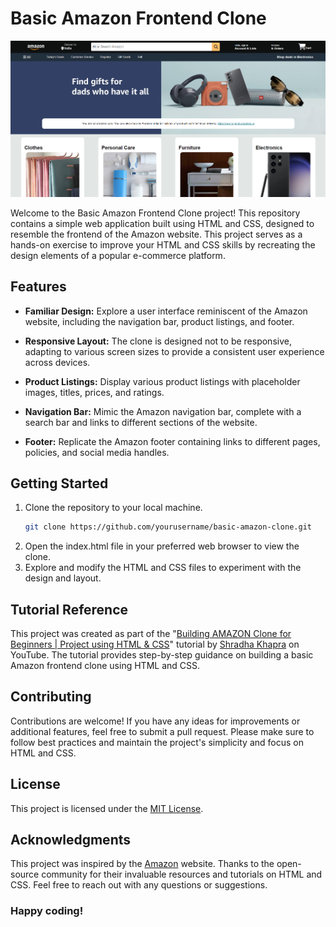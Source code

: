 # Basic Amazon Frontend Clone

![Project Preview](preview.png)

Welcome to the Basic Amazon Frontend Clone project! This repository contains a simple web application built using HTML and CSS, designed to resemble the frontend of the Amazon website. This project serves as a hands-on exercise to improve your HTML and CSS skills by recreating the design elements of a popular e-commerce platform.

## Features

- **Familiar Design:** Explore a user interface reminiscent of the Amazon website, including the navigation bar, product listings, and footer.

- **Responsive Layout:** The clone is designed not to be responsive, adapting to various screen sizes to provide a consistent user experience across devices.

- **Product Listings:** Display various product listings with placeholder images, titles, prices, and ratings.

- **Navigation Bar:** Mimic the Amazon navigation bar, complete with a search bar and links to different sections of the website.

- **Footer:** Replicate the Amazon footer containing links to different pages, policies, and social media handles.

## Getting Started

1. Clone the repository to your local machine.
   ```sh
   git clone https://github.com/yourusername/basic-amazon-clone.git
2. Open the index.html file in your preferred web browser to view the clone.
3. Explore and modify the HTML and CSS files to experiment with the design and layout.

## Tutorial Reference

This project was created as part of the "[Building AMAZON Clone for Beginners | Project using HTML & CSS](https://www.youtube.com/watch?v=nGhKIC_7Mkk&pp=ygUMYW1hem9uIGNsb25l)" tutorial by [Shradha Khapra](https://in.linkedin.com/in/shradha-khapra) on YouTube. The tutorial provides step-by-step guidance on building a basic Amazon frontend clone using HTML and CSS.

## Contributing

Contributions are welcome! If you have any ideas for improvements or additional features, feel free to submit a pull request. Please make sure to follow best practices and maintain the project's simplicity and focus on HTML and CSS.

## License

This project is licensed under the [MIT License](https://en.wikipedia.org/wiki/MIT_License).

## Acknowledgments

This project was inspired by the [Amazon](https://www.amazon.in/) website.
Thanks to the open-source community for their invaluable resources and tutorials on HTML and CSS.
Feel free to reach out with any questions or suggestions. 

### Happy coding!
